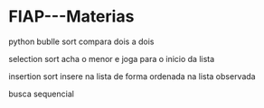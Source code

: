 # FIAP---Materias

python 
bublle sort
compara dois a dois 

selection sort
acha o menor e joga para o inicio da lista

insertion sort
insere na lista de forma ordenada na lista observada

busca sequencial

